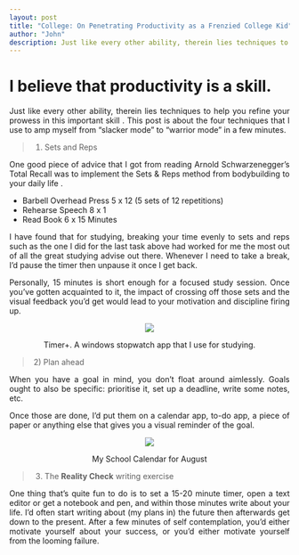 ```yaml
---
layout: post
title: "College: On Penetrating Productivity as a Frenzied College Kid"
author: "John"
description: Just like every other ability, therein lies techniques to help you refine your prowess in this important skill. This post is about the four techniques that I use to amp myself from “slacker mode” to “warrior mode” in a few minutes.
---
```


# I believe that productivity is a skill. 

<p align="justify">Just like every other ability, therein lies techniques to help you refine your prowess in this important skill . This post is about the four techniques that I use to amp myself from “slacker mode” to “warrior mode” in a few minutes.</p> 

> 1) Sets and Reps

<p align="justify">One good piece of advice that I got from reading Arnold Schwarzenegger’s Total Recall was to implement the Sets & Reps method from bodybuilding to your daily life .</p>

- Barbell Overhead Press 5 x 12 (5 sets of 12 repetitions)
- Rehearse Speech 8 x 1
- Read Book 6 x 15 Minutes

<p align="justify">I have found that for studying, breaking your time evenly to sets and reps such as the one I did for the last task above had worked for me the most out of all the great studying advise out there. Whenever I need to take a break, I’d pause the timer then unpause it once I get back.</p>

<p align="justify">Personally, 15 minutes is short enough for a focused study session. Once you’ve gotten acquainted to it, the impact of crossing off those sets and the visual feedback you’d get would lead to your motivation and discipline firing up.</p>
<!-- more -->  
<center>

<img src="https://i.imgur.com/4JWj35V.png">

Timer+. A windows stopwatch app that I use for studying.

</center>

>  2) Plan ahead

<p align="justify">When you have a goal in mind, you don’t float around aimlessly. Goals ought to also be specific: prioritise it, set up a deadline, write some notes, etc.</p>

<p align="justify">Once those are done, I’d put them on a calendar app, to-do app, a piece of paper or anything else that gives you a visual reminder of the goal.</p>

<center>

<img src="https://i.imgur.com/owXGwzA.png">

<p>My School Calendar for August</p>

</center>

> 3) The **Reality Check** writing exercise

<p align="justify">One thing that’s quite fun to do is to set a 15-20 minute timer, open a text editor or get a notebook and pen, and within those minutes write about your life. I’d often start writing about (my plans in) the future then afterwards get down to the present. After a few minutes of self contemplation, you’d either motivate yourself about your success, or you’d either motivate yourself from the looming failure.</p>
